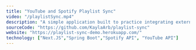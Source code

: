 ```yaml
---
title: "YouTube and Spotify Playlist Sync"
video: "/playlistSync.mp4"
description: "A simple application built to practice integrating external APIs. Users are first prompted to authorize their Spotify account, then they can create or delete their Spotify playlists and add songs from a YouTube playlist to one of their Spotify playlists."
sourceCode: "https://github.com/KaylaArb/playlist-sync"
website: "https://playlist-sync-demo.herokuapp.com/"
technology: ["Next.JS","Spring Boot","Spotify API", "YouTube API"]
---
```

